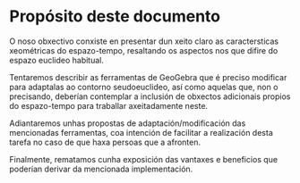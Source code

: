 # Propósito deste documento

O noso obxectivo conxiste en presentar dun xeito claro as caractersticas xeométricas do espazo-tempo, resaltando os aspectos nos que difire do espazo euclideo habitual.<br>

Tentaremos describir as ferramentas de GeoGebra que é preciso modificar para adaptalas ao contorno seudoeuclideo, así como aquelas que, non o precisando, deberían contemplar a inclusión de obxectos adicionais propios do espazo-tempo para traballar axeitadamente neste.<br>

Adiantaremos unhas propostas de adaptación/modificación das mencionadas ferramentas, coa intención de facilitar a realización desta tarefa no caso de que haxa persoas que a afronten.<br>

Finalmente, rematamos cunha exposición das vantaxes e beneficios que poderían derivar da mencionada implementación.
